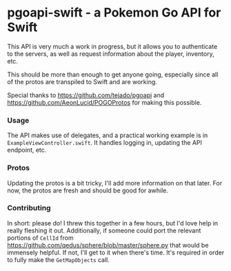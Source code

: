 # pgoapi-swift - a Pokemon Go API for Swift

This API is very much a work in progress, but it allows you to authenticate to the servers, as well as request information about the player, inventory, etc.

This should be more than enough to get anyone going, especially since all of the protos are transpiled to Swift and are working.

Special thanks to https://github.com/tejado/pgoapi and https://github.com/AeonLucid/POGOProtos for making this possible.

### Usage
The API makes use of delegates, and a practical working example is in `ExampleViewController.swift`. It handles logging in, updating the API endpoint, etc.

### Protos
Updating the protos is a bit tricky, I'll add more information on that later. For now, the protos are fresh and should be good for awhile.

### Contributing
In short: please do! I threw this together in a few hours, but I'd love help in really fleshing it out. Additionally, if someone could port the relevant portions of `CellId` from https://github.com/qedus/sphere/blob/master/sphere.py that would be immensely helpful. If not, I'll get to it when there's time. It's required in order to fully make the `GetMapObjects` call.

